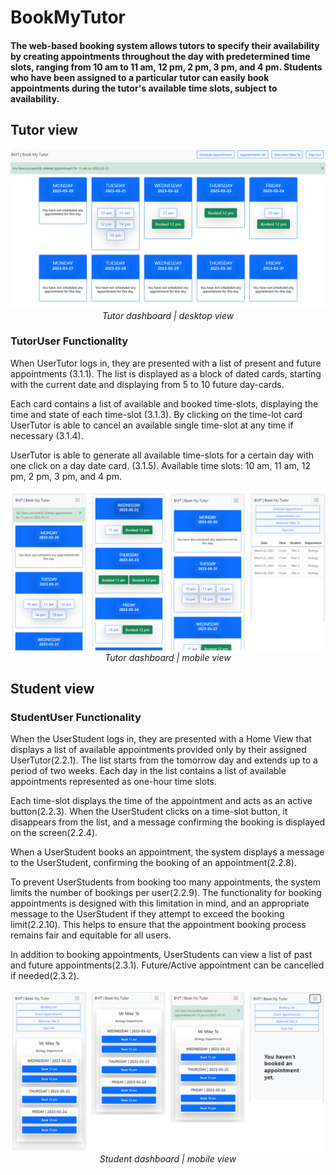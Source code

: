 # BookMyTutor
#### The web-based booking system allows tutors to specify their availability by creating appointments throughout the day with predetermined time slots, ranging from 10 am to 11 am, 12 pm, 2 pm, 3 pm, and 4 pm. Students who have been assigned to a particular tutor can easily book appointments during the tutor's available time slots, subject to availability.

## Tutor view
<p align="center">
  <img src="pic/tutor_dashboard_desktop.png" alt="alt text" /><br />
  <em>Tutor dashboard | desktop view</em>
</p>

### TutorUser Functionality

When UserTutor logs in, they are presented with a list of present and future appointments (3.1.1). The list is displayed as a block of dated cards, starting with the current date and displaying from 5 to 10 future day-cards. 

Each card contains a list of available and booked time-slots, displaying the time and state of each time-slot (3.1.3). By clicking on the time-lot card UserTutor is able to cancel an available single time-slot at any time if necessary (3.1.4).  

UserTutor is able to generate all available time-slots for a certain day with one click on a day date card. (3.1.5). Available time slots: 10 am, 11 am, 12 pm, 2 pm, 3 pm, and 4 pm.

<p align="center">
  <img src="pic/tutor_dashboard_mobile.png" alt="alt text" /><br />
  <em>Tutor dashboard | mobile view</em>
</p>

## Student view
### StudentUser Functionality

When the UserStudent logs in, they are presented with a Home View that displays a list of available appointments provided only by their assigned UserTutor(2.2.1). The list starts from the tomorrow day and extends up to a period of two weeks. Each day in the list contains a list of available appointments represented as one-hour time slots.

Each time-slot displays the time of the appointment and acts as an active button(2.2.3). When the UserStudent clicks on a time-slot button, it disappears from the list, and a message confirming the booking is displayed on the screen(2.2.4). 

When a UserStudent books an appointment, the system displays a message to the UserStudent, confirming the booking of an appointment(2.2.8).

To prevent UserStudents from booking too many appointments, the system limits the number of bookings per user(2.2.9). The functionality for booking appointments is designed with this limitation in mind, and an appropriate message to the UserStudent if they attempt to exceed the booking limit(2.2.10). This helps to ensure that the appointment booking process remains fair and equitable for all users.

In addition to booking appointments, UserStudents can view a list of past and future appointments(2.3.1). Future/Active appointment can be cancelled if needed(2.3.2). 

<p align="center">
  <img src="pic/student_dashboard_mobile.png" alt="alt text" /><br />
  <em>Student dashboard | mobile view</em>
</p>
